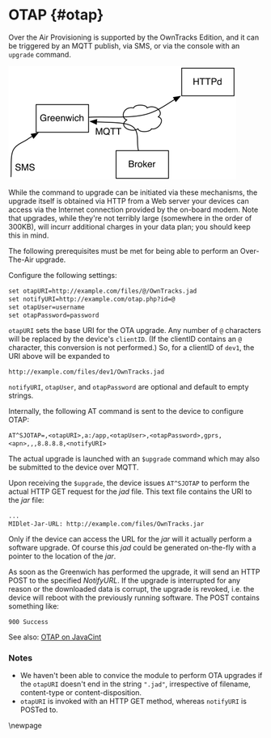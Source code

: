 # OTAP {#otap}

Over the Air Provisioning is supported by the OwnTracks Edition, and it can be
triggered by an MQTT publish, via SMS, or via the console with an `upgrade`
command.

![OTA upgrade](art/greenwich-ota.png)


While the command to upgrade can be initiated via these mechanisms, the
upgrade itself is obtained via HTTP from a Web server your devices can access via
the Internet connection provided by the on-board modem. Note that upgrades, while
they're not terribly large (somewhere in the order of 300KB), will incurr additional
charges in your data plan; you should keep this in mind.

The following prerequisites must be met for being able to perform an Over-The-Air upgrade.

Configure the following settings:

```
set otapURI=http://example.com/files/@/OwnTracks.jad
set notifyURI=http://example.com/otap.php?id=@
set otapUser=username
set otapPassword=password
```

`otapURI` sets the base URI for the OTA upgrade. Any number of `@` characters
will be replaced by the device's `clientID`. (If the clientID contains an `@` character,
this conversion is not performed.) So, for a clientID of `dev1`, the
URI above will be expanded to

```
http://example.com/files/dev1/OwnTracks.jad
```

`notifyURI`, `otapUser`, and `otapPassword` are optional and default to empty strings.

Internally, the following AT command is sent to the device to configure OTAP:

```
AT^SJOTAP=,<otapURI>,a:/app,<otapUser>,<otapPassword>,gprs,<apn>,,,8.8.8.8,<notifyURI>
```

The actual upgrade is launched with an `$upgrade` command which may also be submitted to the device over MQTT.

Upon receiving the `$upgrade`, the device issues `AT^SJOTAP` to perform the actual HTTP GET request for the _jad_ file. This text file contains the URI to the _jar_ file:

```
...
MIDlet-Jar-URL: http://example.com/files/OwnTracks.jar
```

Only if the device can access the URL for the _jar_ will it actually perform a software upgrade. Of course this _jad_ could be generated on-the-fly with a pointer to the location of the _jar_.

As soon as the Greenwich has performed the upgrade, it will send an HTTP POST
to the specified _NotifyURL_. If the upgrade is interrupted for any reason or
the downloaded data is corrupt, the upgrade is revoked, i.e. the device will
reboot with the previously running software. The POST contains something like:

```
900 Success
```

See also: [OTAP on JavaCint](http://www.javacint.com/OTAP)

### Notes

* We haven't been able to convice the module to perform OTA upgrades if the `otapURI` doesn't end in the string `".jad"`, irrespective of filename, content-type or content-disposition.
* `otapURI` is invoked with an HTTP GET method, whereas `notifyURI` is POSTed to.

\newpage
